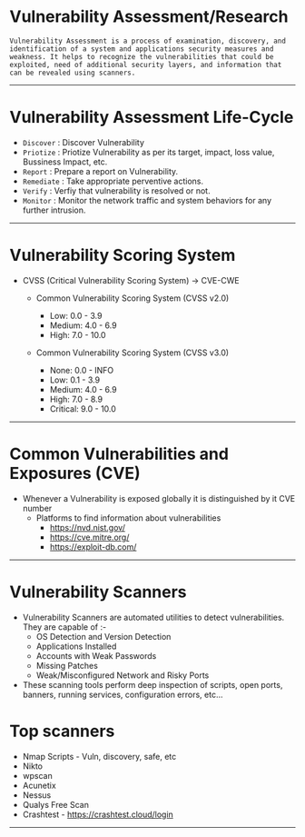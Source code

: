 # **Vulnerability Assessment/Research**
```
Vulnerability Assessment is a process of examination, discovery, and identification of a system and applications security measures and weakness. It helps to recognize the vulnerabilities that could be exploited, need of additional security layers, and information that can be revealed using scanners.
```
--------------------------------
# **Vulnerability Assessment Life-Cycle**
- ```Discover``` : Discover Vulnerability
- ```Priotize``` : Priotize Vulnerability as per its target, impact, loss value, Bussiness Impact, etc.
- ```Report``` : Prepare a report on Vulnerability.
- ```Remediate``` : Take appropriate perventive actions.
- ```Verify``` : Verfiy that vulnerability is resolved or not.
- ```Monitor``` : Monitor the network traffic and system behaviors for any further intrusion.
--------------------------------------------------------------------------------------------------
# **Vulnerability Scoring System** 
- CVSS (Critical Vulnerability Scoring System) -> CVE-CWE
	- Common Vulnerability Scoring System (CVSS v2.0)
		- Low: 0.0 - 3.9
		- Medium: 4.0 - 6.9
		- High: 7.0 - 10.0

	- Common Vulnerability Scoring System (CVSS v3.0)
		- None: 0.0 - INFO   
		- Low: 0.1 - 3.9
		- Medium: 4.0 - 6.9
		- High: 7.0 - 8.9
		- Critical: 9.0 - 10.0
--------------------------------------------------------------------------------------------------
# **Common Vulnerabilities and Exposures (CVE)** 
- Whenever a Vulnerability is exposed globally it is distinguished by it CVE number
	- Platforms to find information about vulnerabilities
		- https://nvd.nist.gov/
		- https://cve.mitre.org/
		- https://exploit-db.com/
--------------------------------------------------------------------------------------------------
# **Vulnerability Scanners**
- Vulnerability Scanners are automated utilities to detect vulnerabilities. They are capable of :-
	- OS Detection and Version Detection
	- Applications Installed
	- Accounts with Weak Passwords
	- Missing Patches
	- Weak/Misconfigured Network and Risky Ports
- These scanning tools perform deep inspection of scripts, open ports, banners, running services, configuration errors, etc...

# **Top scanners**
- Nmap Scripts - Vuln, discovery, safe, etc
- Nikto
- wpscan
- Acunetix
- Nessus
- Qualys Free Scan
- Crashtest - https://crashtest.cloud/login
--------------------------------------------------------------------------------------------------

